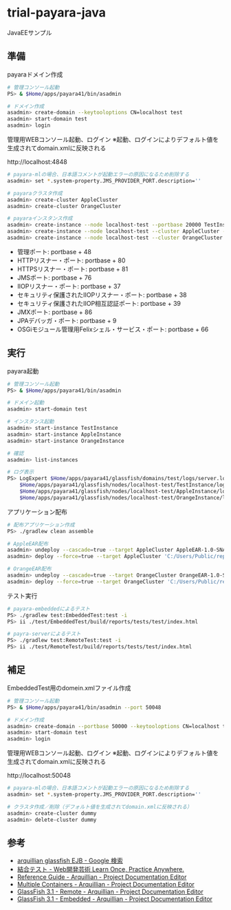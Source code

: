 trial-payara-java
=================

JavaEEサンプル

準備
----

payaraドメイン作成

```sh
# 管理コンソール起動
PS> & $Home/apps/payara41/bin/asadmin

# ドメイン作成
asadmin> create-domain --keytooloptions CN=localhost test
asadmin> start-domain test
asadmin> login
```

管理用WEBコンソール起動、ログイン
※起動、ログインによりデフォルト値を生成されてdomain.xmlに反映される

http://localhost:4848

```sh
# payara-mlの場合、日本語コメントが起動エラーの原因になるため削除する
asadmin> set *.system-property.JMS_PROVIDER_PORT.description=''

# payaraクラスタ作成
asadmin> create-cluster AppleCluster
asadmin> create-cluster OrangeCluster

# payaraインスタンス作成
asadmin> create-instance --node localhost-test --portbase 20000 TestInstance
asadmin> create-instance --node localhost-test --cluster AppleCluster --portbase 50100 AppleInstance
asadmin> create-instance --node localhost-test --cluster OrangeCluster --portbase 50200 OrangeInstance
```

* 管理ポート: portbase + 48
* HTTPリスナー・ポート: portbase + 80
* HTTPSリスナー・ポート: portbase + 81
* JMSポート: portbase + 76
* IIOPリスナー・ポート: portbase + 37
* セキュリティ保護されたIIOPリスナー・ポート: portbase + 38
* セキュリティ保護されたIIOP相互認証ポート: portbase + 39
* JMXポート: portbase + 86
* JPAデバッガ・ポート: portbase + 9
* OSGiモジュール管理用Felixシェル・サービス・ポート: portbase + 66


実行
----

payara起動

```sh
# 管理コンソール起動
PS> & $Home/apps/payara41/bin/asadmin

# ドメイン起動
asadmin> start-domain test

# インスタンス起動
asadmin> start-instance TestInstance
asadmin> start-instance AppleInstance
asadmin> start-instance OrangeInstance

# 確認
asadmin> list-instances

# ログ表示
PS> LogExpert $Home/apps/payara41/glassfish/domains/test/logs/server.log `
    $Home/apps/payara41/glassfish/nodes/localhost-test/TestInstance/logs/server.log `
    $Home/apps/payara41/glassfish/nodes/localhost-test/AppleInstance/logs/server.log `
    $Home/apps/payara41/glassfish/nodes/localhost-test/OrangeInstance/logs/server.log
```

アプリケーション配布

```sh
# 配布アプリケーション作成
PS> ./gradlew clean assemble

# AppleEAR配布
asadmin> undeploy --cascade=true --target AppleCluster AppleEAR-1.0-SNAPSHOT
asadmin> deploy --force=true --target AppleCluster 'C:/Users/Public/repos/git/study/study-payara-java/ears/AppleEAR/build/libs/AppleEAR-1.0-SNAPSHOT.ear'

# OrangeEAR配布
asadmin> undeploy --cascade=true --target OrangeCluster OrangeEAR-1.0-SNAPSHOT
asadmin> deploy --force=true --target OrangeCluster 'C:/Users/Public/repos/git/study/study-payara-java/ears/OrangeEAR/build/libs/OrangeEAR-1.0-SNAPSHOT.ear'
```

テスト実行

```sh
# payara-embeddedによるテスト
PS> ./gradlew test:EmbeddedTest:test -i
PS> ii ./test/EmbeddedTest/build/reports/tests/test/index.html

# payra-serverによるテスト
PS> ./gradlew test:RemoteTest:test -i
PS> ii ./test/RemoteTest/build/reports/tests/test/index.html
```


補足
----

EmbeddedTest用のdomein.xmlファイル作成

```sh
# 管理コンソール起動
PS> & $Home/apps/payara41/bin/asadmin --port 50048

# ドメイン作成
asadmin> create-domain --portbase 50000 --keytooloptions CN=localhost test
asadmin> start-domain test
asadmin> login
```

管理用WEBコンソール起動、ログイン
※起動、ログインによりデフォルト値を生成されてdomain.xmlに反映される

http://localhost:50048

```sh
# payara-mlの場合、日本語コメントが起動エラーの原因になるため削除する
asadmin> set *.system-property.JMS_PROVIDER_PORT.description=''

# クラスタ作成／削除（デフォルト値を生成されてdomain.xmlに反映される）
asadmin> create-cluster dummy
asadmin> delete-cluster dummy
```


参考
----

* [arquillian glassfish EJB - Google 検索](https://www.google.co.jp/search?q=arquillian+glassfish+EJB&newwindow=1&source=lnt&tbs=lr:lang_1ja&lr=lang_ja&sa=X&ved=0ahUKEwjD6YSFh8jWAhWFJZQKHfEPAmwQpwUIHw&biw=1304&bih=702)
* [結合テスト - Web開発芸術 Learn Once, Practice Anywhere.](https://sites.google.com/site/webdevelopart/30-common/integration-test)
* [Reference Guide - Arquillian - Project Documentation Editor](https://docs.jboss.org/author/display/ARQ/Reference+Guide)
* [Multiple Containers - Arquillian - Project Documentation Editor](https://docs.jboss.org/author/display/ARQ/Multiple+Containers)
* [GlassFish 3.1 - Remote - Arquillian - Project Documentation Editor](https://docs.jboss.org/author/display/ARQ/GlassFish+3.1+-+Remote)
* [GlassFish 3.1 - Embedded - Arquillian - Project Documentation Editor](https://docs.jboss.org/author/display/ARQ/GlassFish+3.1+-+Embedded)
